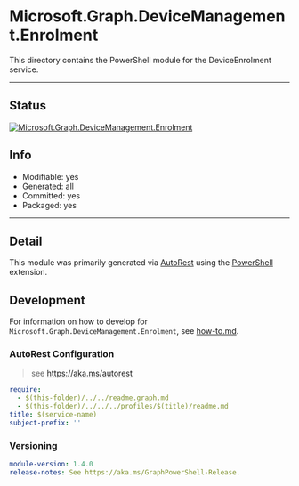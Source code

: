 <!-- region Generated -->
# Microsoft.Graph.DeviceManagement.Enrolment
This directory contains the PowerShell module for the DeviceEnrolment service.

---
## Status
[![Microsoft.Graph.DeviceManagement.Enrolment](https://img.shields.io/powershellgallery/v/Microsoft.Graph.DeviceManagement.Enrolment.svg?style=flat-square&label=Microsoft.Graph.DeviceManagement.Enrolment "Microsoft.Graph.DeviceManagement.Enrolment")](https://www.powershellgallery.com/packages/Microsoft.Graph.DeviceManagement.Enrolment/)

## Info
- Modifiable: yes
- Generated: all
- Committed: yes
- Packaged: yes

---
## Detail
This module was primarily generated via [AutoRest](https://github.com/Azure/autorest) using the [PowerShell](https://github.com/Azure/autorest.powershell) extension.

## Development
For information on how to develop for `Microsoft.Graph.DeviceManagement.Enrolment`, see [how-to.md](how-to.md).
<!-- endregion -->

### AutoRest Configuration

> see https://aka.ms/autorest

``` yaml
require:
  - $(this-folder)/../../readme.graph.md
  - $(this-folder)/../../../profiles/$(title)/readme.md
title: $(service-name)
subject-prefix: ''
```
### Versioning

``` yaml
module-version: 1.4.0
release-notes: See https://aka.ms/GraphPowerShell-Release.
```

